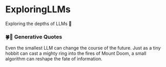 

# ExploringLLMs
Exploring the depths of LLMs 🚀


### 🍀🤖 Generative Quotes
Even the smallest LLM can change the course of the future. Just as a tiny hobbit can cast a mighty ring into the fires of Mount Doom, a small algorithm can reshape the fate of information.
